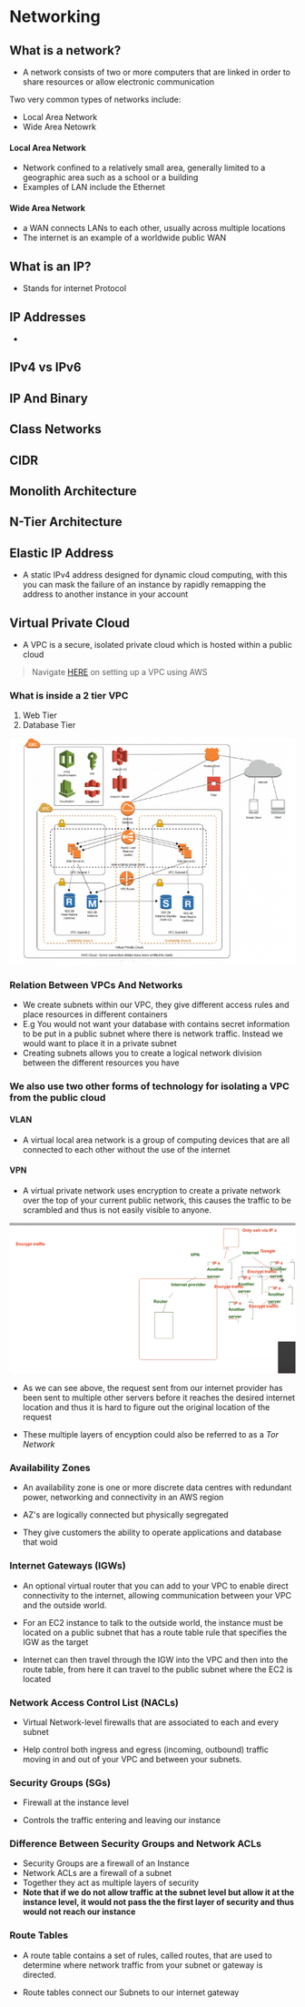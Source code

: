 # Networking

## What is a network?

- A network consists of two or more computers that are linked in order to share resources or allow electronic
communication

Two very common types of networks include:
- Local Area Network
- Wide Area Netowrk

#### Local Area Network
-  Network confined to a relatively small area, generally limited to a geographic area such as a school or a building
- Examples of LAN include the Ethernet


#### Wide Area Network

- a WAN connects LANs to each other, usually across multiple locations
- The internet is an example of a worldwide public WAN


## What is an IP?
- Stands for internet Protocol


## IP Addresses

-


## IPv4 vs IPv6

## IP And Binary

## Class Networks

## CIDR

## Monolith Architecture

## N-Tier Architecture


## Elastic IP Address

-  A static IPv4 address designed for dynamic cloud computing, with this you can
mask the failure of an instance by rapidly remapping the address to another
instance in your account



## Virtual Private Cloud

- A VPC is a secure, isolated private cloud which is hosted within a public cloud

> Navigate [HERE](VPC-Setup.md) on setting up a VPC using AWS


### What is inside a 2 tier VPC

1. Web Tier
2. Database Tier

![](images/VPC-diagram.png)

### Relation Between VPCs And Networks

- We create subnets within our VPC, they give different access rules and place resources in different containers
- E.g You would not want your database with contains secret information to be put in a public subnet where there is
network traffic. Instead we would want to place it in a private subnet
- Creating subnets allows you to create a logical network division between the different resources you have


### We also use two other forms of technology for isolating a VPC from the public cloud

#### VLAN

- A virtual local area network is a group of computing devices that are all connected to each other without the use
of the internet


#### VPN

- A virtual private network uses encryption to create a private network over the top of your current public network,
this causes the traffic to be scrambled and thus is not easily visible to anyone.

![](/images/VPN-diagram.png)

- As we can see above, the request sent from our internet provider has been sent to multiple other servers before it reaches
the desired internet location and thus it is hard to figure out the original location of the request

- These multiple layers of encyption could also be referred to as a *Tor Network*




### Availability Zones

- An availability zone is one or more discrete data centres with redundant power, networking and connectivity in
an AWS region

- AZ's are logically connected but physically segregated

- They give customers the ability to operate applications and database that woid



### Internet Gateways (IGWs)

- An optional virtual router that you can add to your VPC to enable direct connectivity to the internet, allowing communication
between your VPC and the outside world.

- For an EC2 instance to talk to the outside world, the instance must be located on a public subnet that has a route table
rule that specifies the IGW as the target

- Internet can then travel through the IGW into the VPC and then into the route table, from here it can travel to the public
subnet where the EC2 is located



### Network Access Control List (NACLs)

- Virtual Network-level firewalls that are associated to each and every subnet

- Help control both ingress and egress (incoming, outbound) traffic moving in and out of your VPC and between your subnets.

### Security Groups (SGs)

- Firewall at the instance level

- Controls the traffic entering and leaving our instance


### Difference Between Security Groups and Network ACLs

- Security Groups are a firewall of an Instance
- Network ACLs are a firewall of a subnet
- Together they act as multiple layers of security
- **Note that if we do not allow traffic at the subnet level but allow it at the instance level, it would not pass the
the first layer of security and thus would not reach our instance**


### Route Tables

- A route table contains a set of rules, called routes, that are used to determine where network traffic from your subnet
or gateway is directed.

- Route tables connect our Subnets to our internet gateway
